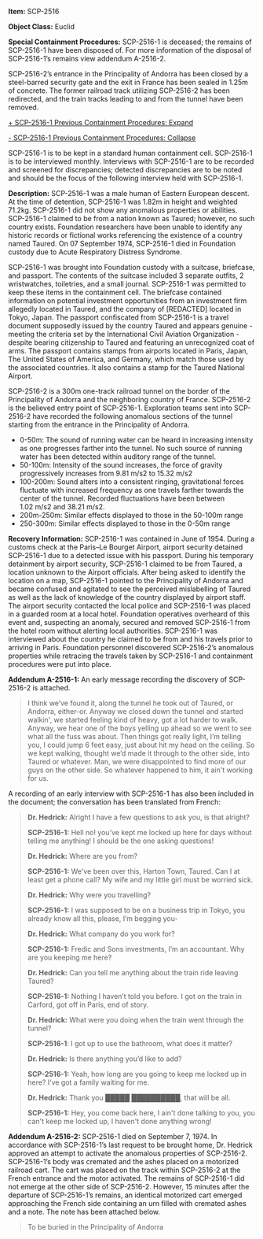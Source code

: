 **Item:** SCP-2516

**Object Class:** Euclid

**Special Containment Procedures:** SCP-2516-1 is deceased; the remains of SCP-2516-1 have been disposed of. For more information of the disposal of SCP-2516-1’s remains view addendum A-2516-2.

SCP-2516-2’s entrance in the Principality of Andorra has been closed by a steel-barred security gate and the exit in France has been sealed in 1.25m of concrete. The former railroad track utilizing SCP-2516-2 has been redirected, and the train tracks leading to and from the tunnel have been removed.

[+ SCP-2516-1 Previous Containment Procedures: Expand](javascript:;)

[\- SCP-2516-1 Previous Containment Procedures: Collapse](javascript:;)

SCP-2516-1 is to be kept in a standard human containment cell. SCP-2516-1 is to be interviewed monthly. Interviews with SCP-2516-1 are to be recorded and screened for discrepancies; detected discrepancies are to be noted and should be the focus of the following interview held with SCP-2516-1.

**Description:** SCP-2516-1 was a male human of Eastern European descent. At the time of detention, SCP-2516-1 was 1.82m in height and weighted 71.2kg. SCP-2516-1 did not show any anomalous properties or abilities. SCP-2516-1 claimed to be from a nation known as Taured; however, no such country exists. Foundation researchers have been unable to identify any historic records or fictional works referencing the existence of a country named Taured. On 07 September 1974, SCP-2516-1 died in Foundation custody due to Acute Respiratory Distress Syndrome.

SCP-2516-1 was brought into Foundation custody with a suitcase, briefcase, and passport. The contents of the suitcase included 3 separate outfits, 2 wristwatches, toiletries, and a small journal. SCP-2516-1 was permitted to keep these items in the containment cell. The briefcase contained information on potential investment opportunities from an investment firm allegedly located in Taured, and the company of \[REDACTED\] located in Tokyo, Japan. The passport confiscated from SCP-2516-1 is a travel document supposedly issued by the country Taured and appears genuine - meeting the criteria set by the International Civil Aviation Organization - despite bearing citizenship to Taured and featuring an unrecognized coat of arms. The passport contains stamps from airports located in Paris, Japan, The United States of America, and Germany, which match those used by the associated countries. It also contains a stamp for the Taured National Airport.

SCP-2516-2 is a 300m one-track railroad tunnel on the border of the Principality of Andorra and the neighboring country of France. SCP-2516-2 is the believed entry point of SCP-2516-1. Exploration teams sent into SCP-2516-2 have recorded the following anomalous sections of the tunnel starting from the entrance in the Principality of Andorra.

*   0-50m: The sound of running water can be heard in increasing intensity as one progresses farther into the tunnel. No such source of running water has been detected within auditory range of the tunnel.
*   50-100m: Intensity of the sound increases, the force of gravity progressively increases from 9.81 m/s2 to 15.32 m/s2
*   100-200m: Sound alters into a consistent ringing, gravitational forces fluctuate with increased frequency as one travels farther towards the center of the tunnel. Recorded fluctuations have been between 1.02 m/s2 and 38.21 m/s2.
*   200m-250m: Similar effects displayed to those in the 50-100m range
*   250-300m: Similar effects displayed to those in the 0-50m range

**Recovery Information:** SCP-2516-1 was contained in June of 1954. During a customs check at the Paris–Le Bourget Airport, airport security detained SCP-2516-1 due to a detected issue with his passport. During his temporary detainment by airport security, SCP-2516-1 claimed to be from Taured, a location unknown to the Airport officials. After being asked to identify the location on a map, SCP-2516-1 pointed to the Principality of Andorra and became confused and agitated to see the perceived mislabelling of Taured as well as the lack of knowledge of the country displayed by airport staff. The airport security contacted the local police and SCP-2516-1 was placed in a guarded room at a local hotel. Foundation operatives overheard of this event and, suspecting an anomaly, secured and removed SCP-2516-1 from the hotel room without alerting local authorities. SCP-2516-1 was interviewed about the country he claimed to be from and his travels prior to arriving in Paris. Foundation personnel discovered SCP-2516-2’s anomalous properties while retracing the travels taken by SCP-2516-1 and containment procedures were put into place.

**Addendum A-2516-1:** An early message recording the discovery of SCP-2516-2 is attached.

> I think we’ve found it, along the tunnel he took out of Taured, or Andorra, either-or. Anyway we closed down the tunnel and started walkin', we started feeling kind of heavy, got a lot harder to walk. Anyway, we hear one of the boys yelling up ahead so we went to see what all the fuss was about. Then things got really light, I’m telling you, I could jump 6 feet easy, just about hit my head on the ceiling. So we kept walking, thought we’d made it through to the other side, into Taured or whatever. Man, we were disappointed to find more of our guys on the other side. So whatever happened to him, it ain't working for us.

A recording of an early interview with SCP-2516-1 has also been included in the document; the conversation has been translated from French:

> **Dr. Hedrick:** Alright I have a few questions to ask you, is that alright?
> 
> **SCP-2516-1:** Hell no! you’ve kept me locked up here for days without telling me anything! I should be the one asking questions!
> 
> **Dr. Hedrick:** Where are you from?
> 
> **SCP-2516-1:** We've been over this, Harton Town, Taured. Can I at least get a phone call? My wife and my little girl must be worried sick.
> 
> **Dr. Hedrick:** Why were you travelling?
> 
> **SCP-2516-1:** I was supposed to be on a business trip in Tokyo, you already know all this, please, I’m begging you-
> 
> **Dr. Hedrick:** What company do you work for?
> 
> **SCP-2516-1:** Fredic and Sons investments, I’m an accountant. Why are you keeping me here?
> 
> **Dr. Hedrick:** Can you tell me anything about the train ride leaving Taured?
> 
> **SCP-2516-1:** Nothing I haven’t told you before. I got on the train in Carford, got off in Paris, end of story.
> 
> **Dr. Hedrick:** What were you doing when the train went through the tunnel?
> 
> **SCP-2516-1**: I got up to use the bathroom, what does it matter?
> 
> **Dr. Hedrick:** Is there anything you’d like to add?
> 
> **SCP-2516-1:** Yeah, how long are you going to keep me locked up in here? I’ve got a family waiting for me.
> 
> **Dr. Hedrick:** Thank you █████ ██████████, that will be all.
> 
> **SCP-2516-1:** Hey, you come back here, I ain't done talking to you, you can't keep me locked up, I haven't done anything wrong!

**Addendum A-2516-2:** SCP-2516-1 died on September 7, 1974. In accordance with SCP-2516-1’s last request to be brought home, Dr. Hedrick approved an attempt to activate the anomalous properties of SCP-2516-2. SCP-2516-1’s body was cremated and the ashes placed on a motorized railroad cart. The cart was placed on the track within SCP-2516-2 at the French entrance and the motor activated. The remains of SCP-2516-1 did not emerge at the other side of SCP-2516-2. However, 15 minutes after the departure of SCP-2516-1’s remains, an identical motorized cart emerged approaching the French side containing an urn filled with cremated ashes and a note. The note has been attached below.

> To be buried in the Principality of Andorra